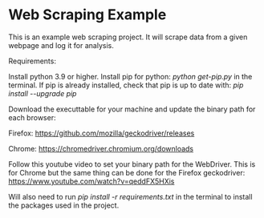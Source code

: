 # Web Scraping Example

This is an example web scraping project. It will scrape data from a given webpage and log
it for analysis.


Requirements:

Install python 3.9 or higher.
Install pip for python: _python get-pip.py_ in the terminal.
If pip is already installed, check that pip is up to date with:  _pip install --upgrade pip_

Download the executtable for your machine and update the binary path for each browser:

Firefox: https://github.com/mozilla/geckodriver/releases

Chrome: https://chromedriver.chromium.org/downloads

Follow this youtube video to set your binary path for the WebDriver. This is for Chrome but 
the same thing can be done for the Firefox geckodriver:
https://www.youtube.com/watch?v=qeddFX5HXis


Will also need to run 
_pip install -r requirements.txt_ in the terminal to install the packages used in the project. 
